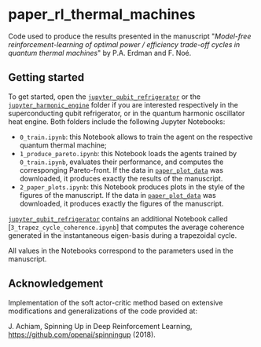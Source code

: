 # paper_rl_thermal_machines
Code used to produce the results presented in the manuscript "*Model-free reinforcement-learning of optimal power / efficiency trade-off cycles in quantum thermal machines*" by P.A. Erdman and F. Noé.

## Getting started
To get started, open the [```jupyter_qubit_refrigerator```](jupyter_qubit_refrigerator) or the [```jupyter_harmonic_engine```](jupyter_harmonic_engine) folder if you are interested respectively in the superconducting qubit refrigerator, or in the quantum harmonic oscillator heat engine. Both folders include the following Jupyter Notebooks:
* ```0_train.ipynb```: this Notebook allows to train the agent on the respective quantum thermal machine;
* ```1_produce_pareto.ipynb```: this Notebook loads the agents trained by ```0_train.ipynb```, evaluates their performance, and computes the corresponging Pareto-front. If the data in [```paper_plot_data```](paper_plot_data) was downloaded, it produces exactly the results of the manuscript.
* ```2_paper_plots.ipynb```: this Notebook produces plots in the style of the figures of the manuscript. If the data in [```paper_plot_data```](paper_plot_data) was downloaded, it produces exactly the figures of the manuscript.

[```jupyter_qubit_refrigerator```](jupyter_qubit_refrigerator) contains an additional Notebook called [```3_trapez_cycle_coherence.ipynb```] that computes the average coherence generated in the instantaneous eigen-basis during a trapezoidal cycle.

All values in the Notebooks correspond to the parameters used in the manuscript.

## Acknowledgement
Implementation of the soft actor-critic method based on extensive modifications and generalizations of the code provided at:

J. Achiam, Spinning Up in Deep Reinforcement Learning, https://github.com/openai/spinningup (2018).